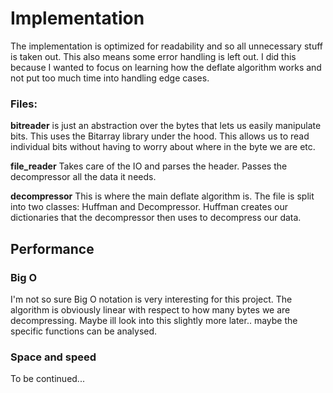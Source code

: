 # Implementation
The implementation is optimized for readability and so all unnecessary stuff is taken out. This also means some error handling is left out. I did this because I wanted to focus on learning how the deflate algorithm works and not put too much time into handling edge cases. 

### Files:

**bitreader**
 is just an abstraction over the bytes that lets us easily manipulate bits. This uses the Bitarray library under the hood. This allows us to read individual bits without having to worry about where in the byte we are etc.

**file_reader**
Takes care of the IO and parses the header. Passes the decompressor all the data it needs.

**decompressor**
This is where the main deflate algorithm is. The file is split into two classes: Huffman and Decompressor. Huffman creates our dictionaries that the decompressor then uses to decompress our data.



## Performance

### Big O
I'm not so sure Big O notation is very interesting for this project. The algorithm is obviously linear with respect to how many bytes we are decompressing. Maybe ill look into this slightly more later.. maybe the specific functions can be analysed.

### Space and speed
To be continued...